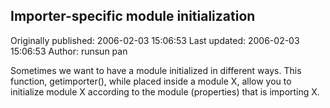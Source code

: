 ## Importer-specific module initialization 
Originally published: 2006-02-03 15:06:53 
Last updated: 2006-02-03 15:06:53 
Author: runsun pan 
 
Sometimes we want to have a module initialized in different ways. This function, getimporter(), while placed inside a module X, allow you to initialize module X according to the module (properties) that is importing X.